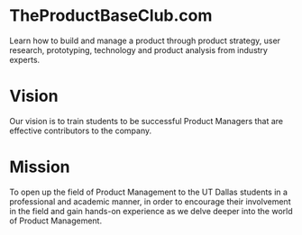 # TheProductBaseClub.com
Learn how to build and manage a product through product strategy, user research, prototyping, technology and product analysis from industry experts.

# Vision
Our vision is to train students to be successful Product Managers that are effective contributors to the company. 

# Mission 
To open up the field of Product Management to the UT Dallas students in a professional and academic manner, in order to encourage their involvement in the field and gain hands-on experience as we delve deeper into the world of Product Management.
